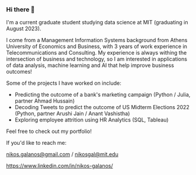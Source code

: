 ### Hi there 👋

I'm a current graduate student studying data science at MIT (graduating in August 2023).

I come from a Management Information Systems background from Athens University of Economics and Business, with 3 years of work experience in Telecommunications and Consulting. My experience is always withing the intersection of business and technology, so I am interested in applications of data analysis, machine learning and AI that help improve business outcomes!

Some of the projects I have worked on include:
- Predicting the outcome of a bank's marketing campaign (Python / Julia, partner Ahmad Hussain) 
- Decoding Tweets to predict the outcome of US Midterm Elections 2022 (Python, partner Arushi Jain / Anant Vashistha)
- Exploring employee attrition using HR Analytics (SQL, Tableau)

Feel free to check out my portfolio!

If you'd like to reach me:

nikos.galanos@gmail.com / nikosgal@mit.edu

https://www.linkedin.com/in/nikos-galanos/
